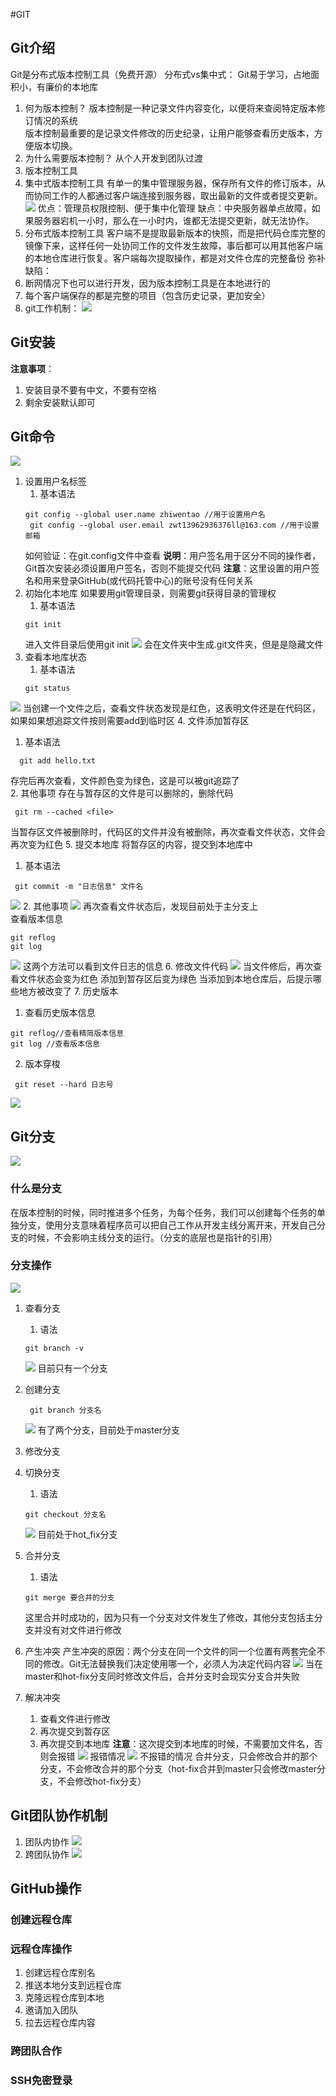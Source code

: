 #GIT
## Git介绍
Git是分布式版本控制工具（免费开源）
分布式vs集中式：
Git易于学习，占地面积小，有廉价的本地库
1. 何为版本控制？
版本控制是一种记录文件内容变化，以便将来查阅特定版本修订情况的系统  
版本控制最重要的是记录文件修改的历史纪录，让用户能够查看历史版本，方便版本切换。
2. 为什么需要版本控制？
从个人开发到团队过渡
3. 版本控制工具
  1. 集中式版本控制工具
   有单一的集中管理服务器，保存所有文件的修订版本，从而协同工作的人都通过客户端连接到服务器，取出最新的文件或者提交更新。
   ![](2022-09-16-11-04-32.png)
   优点：管理员权限控制、便于集中化管理
   缺点：中央服务器单点故障，如果服务器宕机一小时，那么在一小时内，谁都无法提交更新，就无法协作。
  2. 分布式版本控制工具
   客户端不是提取最新版本的快照，而是把代码仓库完整的镜像下来，这样任何一处协同工作的文件发生故障，事后都可以用其他客户端的本地仓库进行恢复。客户端每次提取操作，都是对文件仓库的完整备份
   弥补缺陷：
   1. 断网情况下也可以进行开发，因为版本控制工具是在本地进行的
   2. 每个客户端保存的都是完整的项目（包含历史记录，更加安全）
4. git工作机制：
   ![](2022-09-16-12-11-05.png)

## Git安装
**注意事项**：
1. 安装目录不要有中文，不要有空格
2. 剩余安装默认即可
## Git命令
![](2022-09-16-13-29-54.png)
1. 设置用户名标签
   1. 基本语法
   ```git
   git config --global user.name zhiwentao //用于设置用户名
    git config --global user.email zwt13962936376ll@163.com //用于设置邮箱

   ```
   如何验证：在git.config文件中查看
   **说明**：用户签名用于区分不同的操作者，Git首次安装必须设置用户签名，否则不能提交代码
  **注意**：这里设置的用户签名和用来登录GitHub(或代码托管中心)的账号没有任何关系
2. 初始化本地库
如果要用git管理目录，则需要git获得目录的管理权
   1. 基本语法
   ```git
   git init
   ```
   进入文件目录后使用git init
   ![](2022-09-16-13-42-59.png)
   会在文件夹中生成.git文件夹，但是是隐藏文件
3. 查看本地库状态
   1. 基本语法
   ```git
   git status
   ```
![](2022-09-16-13-59-52.png)
   当创建一个文件之后，查看文件状态发现是红色，这表明文件还是在代码区，如果如果想追踪文件按则需要add到临时区
4. 文件添加暂存区
   1. 基本语法
   ```git
     git add hello.txt
   ```
   存完后再次查看，文件颜色变为绿色，这是可以被git追踪了  
   2. 其他事项
   存在与暂存区的文件是可以删除的，删除代码
   ```
    git rm --cached <file>
   ```
   当暂存区文件被删除时，代码区的文件并没有被删除，再次查看文件状态，文件会再次变为红色
5. 提交本地库
将暂存区的内容，提交到本地库中
  1. 基本语法
  ```git
   git commit -m "日志信息" 文件名
  ```
  ![](2022-09-16-14-12-44.png)
  2. 其他事项
   ![](2022-09-16-14-18-14.png)
   再次查看文件状态后，发现目前处于主分支上  
   查看版本信息
   ```git
   git reflog
   git log
   ```
   ![](2022-09-16-14-21-59.png)
   这两个方法可以看到文件日志的信息
6. 修改文件代码
   ![](2022-09-16-14-26-28.png)
   当文件修后，再次查看文件状态会变为红色
   添加到暂存区后变为绿色
   当添加到本地仓库后，后提示哪些地方被改变了
7. 历史版本
   1. 查看历史版本信息
   ```git
   git reflog//查看精简版本信息
   git log //查看版本信息
   ```
   2. 版本穿梭
   ```git
    git reset --hard 日志号
   ```
   ![](2022-09-16-14-48-29.png)

  
## Git分支
![](2022-09-16-14-52-15.png)
### 什么是分支
在版本控制的时候，同时推进多个任务，为每个任务，我们可以创建每个任务的单独分支，使用分支意味着程序员可以把自己工作从开发主线分离开来，开发自己分支的时候，不会影响主线分支的运行。（分支的底层也是指针的引用）
### 分支操作
![](2022-09-16-14-59-47.png)
1. 查看分支
   1. 语法
   ```
   git branch -v
   ```
   ![](2022-09-16-15-02-40.png)
   目前只有一个分支
2. 创建分支
   ```
    git branch 分支名
   ```
   ![](2022-09-16-15-04-44.png)
   有了两个分支，目前处于master分支
3. 修改分支
   
4. 切换分支
   1. 语法
   ```
   git checkout 分支名
   ```
   ![](2022-09-16-15-06-38.png)
   目前处于hot_fix分支
5. 合并分支
   1. 语法
   ```
   git merge 要合并的分支
   ```
   这里合并时成功的，因为只有一个分支对文件发生了修改，其他分支包括主分支并没有对文件进行修改
6. 产生冲突
  产生冲突的原因：两个分支在同一个文件的同一个位置有两套完全不同的修改。Git无法替换我们决定使用哪一个，必须人为决定代码内容
  ![](2022-09-16-15-29-05.png)
  当在master和hot-fix分支同时修改文件后，合并分支时会现实分支合并失败
7. 解决冲突
   1. 查看文件进行修改
   2. 再次提交到暂存区
   3. 再次提交到本地库
   **注意**：这次提交到本地库的时候，不需要加文件名，否则会报错
   ![](2022-09-16-15-36-30.png)
   报错情况
   ![](2022-09-16-15-37-33.png)
   不报错的情况
   合并分支，只会修改合并的那个分支，不会修改合并的那个分支（hot-fix合并到master只会修改master分支，不会修改hot-fix分支）
## Git团队协作机制
1. 团队内协作
![](2022-09-16-16-00-37.png)
2. 跨团队协作
![](2022-09-16-16-04-12.png)
## GitHub操作
### 创建远程仓库
### 远程仓库操作
1. 创建远程仓库别名
2. 推送本地分支到远程仓库
3. 克隆远程仓库到本地
4. 邀请加入团队
5. 拉去远程仓库内容
### 跨团队合作
### SSH免密登录

